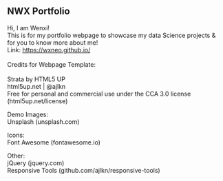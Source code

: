 ## NWX Portfolio

Hi, I am Wenxi! 
<br>This is for my portfolio webpage to showcase my data Science projects & for you to know more about me!
<br>
Link: https://wxneo.github.io/
<br><br>
Credits for Webpage Template:
<br><br>Strata by HTML5 UP
<br>html5up.net | @ajlkn
<br>Free for personal and commercial use under the CCA 3.0 license (html5up.net/license)<br>

Demo Images:
<br>Unsplash (unsplash.com)

Icons:
<br>Font Awesome (fontawesome.io)

Other:
<br>jQuery (jquery.com)
<br>Responsive Tools (github.com/ajlkn/responsive-tools)